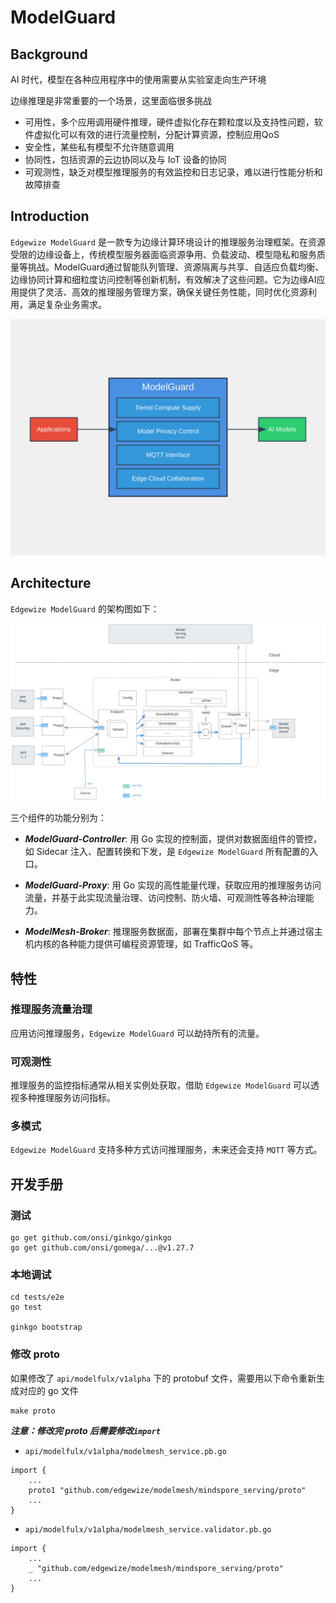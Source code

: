 # ModelGuard

## Background

AI 时代，模型在各种应用程序中的使用需要从实验室走向生产环境

边缘推理是非常重要的一个场景，这里面临很多挑战
-  可用性，多个应用调用硬件推理，硬件虚拟化存在颗粒度以及支持性问题，软件虚拟化可以有效的进行流量控制，分配计算资源，控制应用QoS
-  安全性，某些私有模型不允许随意调用
-  协同性，包括资源的云边协同以及与 IoT 设备的协同
-  可观测性，缺乏对模型推理服务的有效监控和日志记录，难以进行性能分析和故障排查


## Introduction

`Edgewize ModelGuard`  是一款专为边缘计算环境设计的推理服务治理框架。在资源受限的边缘设备上，传统模型服务器面临资源争用、负载波动、模型隐私和服务质量等挑战。ModelGuard通过智能队列管理、资源隔离与共享、自适应负载均衡、边缘协同计算和细粒度访问控制等创新机制，有效解决了这些问题。它为边缘AI应用提供了灵活、高效的推理服务管理方案，确保关键任务性能，同时优化资源利用，满足复杂业务需求。


![`Edgewize ModelGuard` Intro](docs/static/modelguard-intro.svg)


## Architecture

`Edgewize ModelGuard` 的架构图如下：



![`Edgewize ModelGuard` Arch](docs/static/modelguard-arch.svg)



三个组件的功能分别为：

* ***ModelGuard-Controller***: 用 Go 实现的控制面，提供对数据面组件的管控，如 Sidecar 注入、配置转换和下发，是 `Edgewize ModelGuard` 所有配置的入口。

* ***ModelGuard-Proxy***: 用 Go 实现的高性能量代理，获取应用的推理服务访问流量，并基于此实现流量治理、访问控制、防火墙、可观测性等各种治理能力。

* ***ModelMesh-Broker***: 推理服务数据面，部署在集群中每个节点上并通过宿主机内核的各种能力提供可编程资源管理，如 TrafficQoS 等。


## 特性

### 推理服务流量治理

应用访问推理服务，`Edgewize ModelGuard` 可以劫持所有的流量。

### 可观测性

推理服务的监控指标通常从相关实例处获取，借助 `Edgewize ModelGuard` 可以透视多种推理服务访问指标。

### 多模式

`Edgewize ModelGuard` 支持多种方式访问推理服务，未来还会支持 `MQTT` 等方式。





## 开发手册

### 测试

```
go get github.com/onsi/ginkgo/ginkgo
go get github.com/onsi/gomega/...@v1.27.7
```

### 本地调试

```
cd tests/e2e
go test

ginkgo bootstrap
```

### 修改 proto

如果修改了 `api/modelfulx/v1alpha` 下的 protobuf 文件，需要用以下命令重新生成对应的 go 文件

```
make proto
```


***注意：修改完 proto 后需要修改`import`***

- `api/modelfulx/v1alpha/modelmesh_service.pb.go`
```
import {
    ...
    proto1 "github.com/edgewize/modelmesh/mindspore_serving/proto"
    ...
}
```

- `api/modelfulx/v1alpha/modelmesh_service.validator.pb.go`
```
import {
    ...
    _ "github.com/edgewize/modelmesh/mindspore_serving/proto"
    ...
}
```